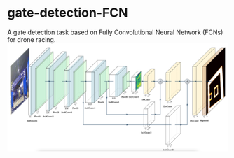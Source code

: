 # gate-detection-FCN

A gate detection task based on Fully Convolutional Neural Network (FCNs) for drone racing.
![FCN-8s](./figures/FCN-8s.png)
